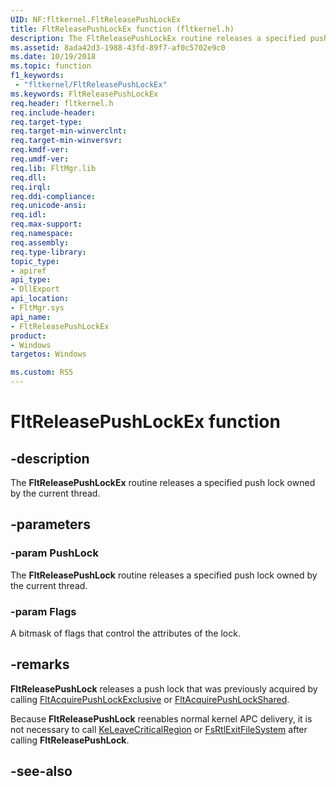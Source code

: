 ```yaml
---
UID: NF:fltkernel.FltReleasePushLockEx
title: FltReleasePushLockEx function (fltkernel.h)
description: The FltReleasePushLockEx routine releases a specified push lock owned by the current thread.
ms.assetid: 8ada42d3-1988-43fd-89f7-af0c5702e9c0
ms.date: 10/19/2018
ms.topic: function
f1_keywords:
 - "fltkernel/FltReleasePushLockEx"
ms.keywords: FltReleasePushLockEx
req.header: fltkernel.h
req.include-header:
req.target-type:
req.target-min-winverclnt:
req.target-min-winversvr:
req.kmdf-ver:
req.umdf-ver:
req.lib: FltMgr.lib
req.dll: 
req.irql: 
req.ddi-compliance:
req.unicode-ansi:
req.idl:
req.max-support:
req.namespace:
req.assembly:
req.type-library: 
topic_type: 
- apiref
api_type: 
- DllExport
api_location: 
- FltMgr.sys
api_name: 
- FltReleasePushLockEx
product:
- Windows
targetos: Windows

ms.custom: RS5
---
```


# FltReleasePushLockEx function


## -description

The **FltReleasePushLockEx** routine releases a specified push lock owned by the current thread.

## -parameters

### -param PushLock
The <b>FltReleasePushLock</b> routine releases a specified push lock owned by the current thread.

### -param Flags

A bitmask of flags that control the attributes of the lock.


## -remarks

<b>FltReleasePushLock</b> releases a push lock that was previously acquired by calling <a href="https://docs.microsoft.com/windows-hardware/drivers/ddi/content/fltkernel/nf-fltkernel-fltacquirepushlockexclusive">FltAcquirePushLockExclusive</a> or <a href="https://docs.microsoft.com/windows-hardware/drivers/ddi/content/fltkernel/nf-fltkernel-fltacquirepushlockshared">FltAcquirePushLockShared</a>. 

Because <b>FltReleasePushLock</b> reenables normal kernel APC delivery, it is not necessary to call <a href="https://docs.microsoft.com/windows-hardware/drivers/ddi/content/ntddk/nf-ntddk-keleavecriticalregion">KeLeaveCriticalRegion</a> or <a href="https://docs.microsoft.com/windows-hardware/drivers/ifs/fsrtlexitfilesystem">FsRtlExitFileSystem</a> after calling <b>FltReleasePushLock</b>. 

## -see-also
